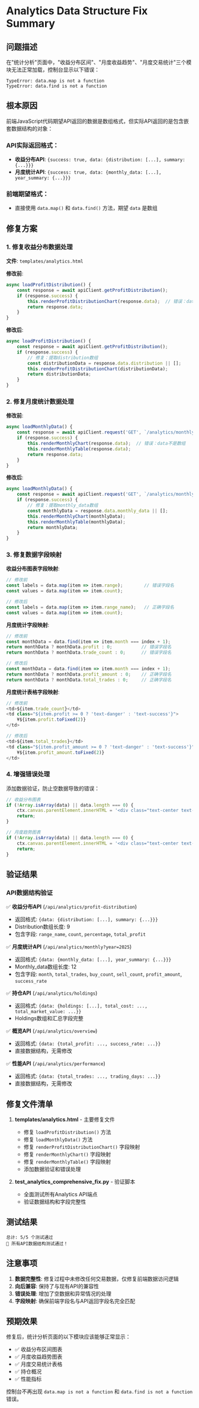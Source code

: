 # Analytics Data Structure Fix Summary

## 问题描述

在"统计分析"页面中，"收益分布区间"、"月度收益趋势"、"月度交易统计"三个模块无法正常加载，控制台显示以下错误：

```
TypeError: data.map is not a function
TypeError: data.find is not a function
```

## 根本原因

前端JavaScript代码期望API返回的数据是数组格式，但实际API返回的是包含嵌套数据结构的对象：

### API实际返回格式：
- **收益分布API**: `{success: true, data: {distribution: [...], summary: {...}}}`
- **月度统计API**: `{success: true, data: {monthly_data: [...], year_summary: {...}}}`

### 前端期望格式：
- 直接使用 `data.map()` 和 `data.find()` 方法，期望 `data` 是数组

## 修复方案

### 1. 修复收益分布数据处理

**文件**: `templates/analytics.html`

**修改前**:
```javascript
async loadProfitDistribution() {
    const response = await apiClient.getProfitDistribution();
    if (response.success) {
        this.renderProfitDistributionChart(response.data);  // 错误：data不是数组
        return response.data;
    }
}
```

**修改后**:
```javascript
async loadProfitDistribution() {
    const response = await apiClient.getProfitDistribution();
    if (response.success) {
        // 修复：提取distribution数组
        const distributionData = response.data.distribution || [];
        this.renderProfitDistributionChart(distributionData);
        return distributionData;
    }
}
```

### 2. 修复月度统计数据处理

**修改前**:
```javascript
async loadMonthlyData() {
    const response = await apiClient.request('GET', `/analytics/monthly?year=${this.currentYear}`);
    if (response.success) {
        this.renderMonthlyChart(response.data);  // 错误：data不是数组
        this.renderMonthlyTable(response.data);
        return response.data;
    }
}
```

**修改后**:
```javascript
async loadMonthlyData() {
    const response = await apiClient.request('GET', `/analytics/monthly?year=${this.currentYear}`);
    if (response.success) {
        // 修复：提取monthly_data数组
        const monthlyData = response.data.monthly_data || [];
        this.renderMonthlyChart(monthlyData);
        this.renderMonthlyTable(monthlyData);
        return monthlyData;
    }
}
```

### 3. 修复数据字段映射

**收益分布图表字段映射**:
```javascript
// 修改前
const labels = data.map(item => item.range);        // 错误字段名
const values = data.map(item => item.count);

// 修改后
const labels = data.map(item => item.range_name);   // 正确字段名
const values = data.map(item => item.count);
```

**月度统计字段映射**:
```javascript
// 修改前
const monthData = data.find(item => item.month === index + 1);
return monthData ? monthData.profit : 0;           // 错误字段名
return monthData ? monthData.trade_count : 0;      // 错误字段名

// 修改后
const monthData = data.find(item => item.month === index + 1);
return monthData ? monthData.profit_amount : 0;    // 正确字段名
return monthData ? monthData.total_trades : 0;     // 正确字段名
```

**月度统计表格字段映射**:
```javascript
// 修改前
<td>${item.trade_count}</td>
<td class="${item.profit >= 0 ? 'text-danger' : 'text-success'}">
    ¥${item.profit.toFixed(2)}
</td>

// 修改后
<td>${item.total_trades}</td>
<td class="${item.profit_amount >= 0 ? 'text-danger' : 'text-success'}">
    ¥${item.profit_amount.toFixed(2)}
</td>
```

### 4. 增强错误处理

添加数据验证，防止空数据导致的错误：

```javascript
// 收益分布图表
if (!Array.isArray(data) || data.length === 0) {
    ctx.canvas.parentElement.innerHTML = '<div class="text-center text-muted">暂无收益分布数据</div>';
    return;
}

// 月度趋势图表
if (!Array.isArray(data) || data.length === 0) {
    ctx.canvas.parentElement.innerHTML = '<div class="text-center text-muted">暂无月度数据</div>';
    return;
}
```

## 验证结果

### API数据结构验证

✅ **收益分布API** (`/api/analytics/profit-distribution`)
- 返回格式: `{data: {distribution: [...], summary: {...}}}`
- Distribution数组长度: 9
- 包含字段: `range_name`, `count`, `percentage`, `total_profit`

✅ **月度统计API** (`/api/analytics/monthly?year=2025`)
- 返回格式: `{data: {monthly_data: [...], year_summary: {...}}}`
- Monthly_data数组长度: 12
- 包含字段: `month`, `total_trades`, `buy_count`, `sell_count`, `profit_amount`, `success_rate`

✅ **持仓API** (`/api/analytics/holdings`)
- 返回格式: `{data: {holdings: [...], total_cost: ..., total_market_value: ...}}`
- Holdings数组和汇总字段完整

✅ **概览API** (`/api/analytics/overview`)
- 返回格式: `{data: {total_profit: ..., success_rate: ...}}`
- 直接数据结构，无需修改

✅ **性能API** (`/api/analytics/performance`)
- 返回格式: `{data: {total_trades: ..., trading_days: ...}}`
- 直接数据结构，无需修改

## 修复文件清单

1. **templates/analytics.html** - 主要修复文件
   - 修复 `loadProfitDistribution()` 方法
   - 修复 `loadMonthlyData()` 方法
   - 修复 `renderProfitDistributionChart()` 字段映射
   - 修复 `renderMonthlyChart()` 字段映射
   - 修复 `renderMonthlyTable()` 字段映射
   - 添加数据验证和错误处理

2. **test_analytics_comprehensive_fix.py** - 验证脚本
   - 全面测试所有Analytics API端点
   - 验证数据结构和字段完整性

## 测试结果

```
总计: 5/5 个测试通过
🎉 所有API数据结构测试通过！
```

## 注意事项

1. **数据完整性**: 修复过程中未修改任何交易数据，仅修复前端数据访问逻辑
2. **向后兼容**: 保持了与现有API的兼容性
3. **错误处理**: 增加了空数据和异常情况的处理
4. **字段映射**: 确保前端字段名与API返回字段名完全匹配

## 预期效果

修复后，统计分析页面的以下模块应该能够正常显示：
- ✅ 收益分布区间图表
- ✅ 月度收益趋势图表  
- ✅ 月度交易统计表格
- ✅ 持仓概况
- ✅ 性能指标

控制台不再出现 `data.map is not a function` 和 `data.find is not a function` 错误。